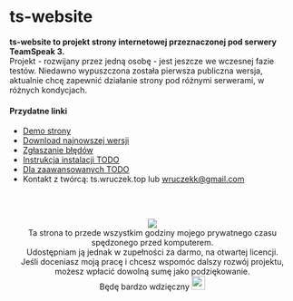 # ts-website

**ts-website to projekt strony internetowej przeznaczonej pod serwery TeamSpeak 3.**<br>
Projekt - rozwijany przez jedną osobę - jest jeszcze we wczesnej fazie testów. Niedawno wypuszczona została pierwsza publiczna wersja, aktualnie chcę zapewnić działanie strony pod różnymi serwerami, w różnych kondycjach.

#### Przydatne linki
- [Demo strony](https://ts.wruczek.top/)
- [Download najnowszej wersji](https://github.com/Wruczek/ts-website/archive/master.zip)
- [Zgłaszanie błędów](https://github.com/Wruczek/ts-website/issues/new)
- [Instrukcja instalacji TODO](https://github.com/Wruczek/ts-website/wiki)
- [Dla zaawansowanych TODO](https://github.com/Wruczek/ts-website/wiki)
- Kontakt z twórcą: ts.wruczek.top lub wruczekk@gmail.com

<br><br>
<p align="center">
<a href="https://www.paypal.com/cgi-bin/webscr?cmd=_s-xclick&hosted_button_id=9PL5J7ULZQYJQ" target="_blank"><img src="https://i.imgur.com/s1u7rju.png?1"></a><br>Ta strona to przede wszystkim godziny mojego prywatnego czasu spędzonego przed komputerem. <br>Udostępniam ją jednak w zupełności za darmo, na otwartej licencji.<br>Jeśli doceniasz moją pracę i chcesz wspomóc dalszy rozwój projektu, możesz wpłacić dowolną sumę jako podziękowanie.<br>Będę bardzo wdzięczny <img src="https://github.com/arvida/emoji-cheat-sheet.com/blob/master/public/graphics/emojis/simple_smile.png" width="24px">
</p>

